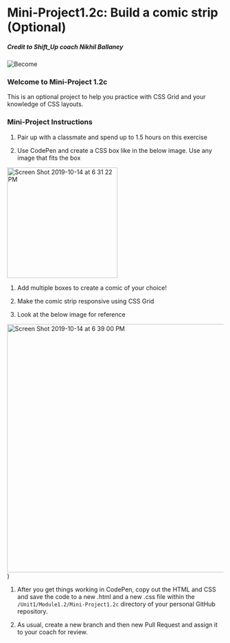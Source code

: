 # Mini-Project1.2c: Build a comic strip (Optional)

##### Credit to Shift_Up coach Nikhil Ballaney
![Become](https://avatars2.githubusercontent.com/u/38302861?s=200&v=4)

### Welcome to Mini-Project 1.2c

This is an optional project to help you practice with CSS Grid and your knowledge of CSS layouts. 

### Mini-Project Instructions

1. Pair up with a classmate and spend up to 1.5 hours on this exercise

1. Use CodePen and create a CSS box like in the below image. Use any image that fits the box

<img width="257" alt="Screen Shot 2019-10-14 at 6 31 22 PM" src="https://user-images.githubusercontent.com/8469211/66787346-51c50800-eeb1-11e9-91bb-643bf34df7eb.png">

1. Add multiple boxes to create a comic of your choice!

1. Make the comic strip responsive using CSS Grid

1. Look at the below image for reference

<img width="577" alt="Screen Shot 2019-10-14 at 6 39 00 PM" src="https://user-images.githubusercontent.com/8469211/66787496-ed567880-eeb1-11e9-9d2b-b9b788f74301.png">)

1. After you get things working in CodePen, copy out the HTML and CSS and save the code to a new .html and a new .css  file within the `/Unit1/Module1.2/Mini-Project1.2c` directory of your personal GitHub repository.

1. As usual, create a new branch and then new Pull Request and assign it to your coach for review.

